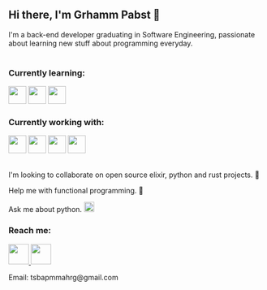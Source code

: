 ## Hi there, I'm Grhamm Pabst 👋

I'm a back-end developer graduating in Software Engineering, passionate about learning new stuff about programming everyday.
<br/>
<br/>

### Currently learning:

<div text-align="justify">
  <img height="auto" width="35" src="https://www.pngitem.com/pimgs/m/330-3300789_elixir-programming-language-logo-hd-png-download.png" />
  <img height="auto" width="35" src="https://img.icons8.com/color/452/mongodb.png" />
  <img height="auto" width="35" src="https://www.docker.com/sites/default/files/d8/2019-07/Moby-logo.png" />
</div>

### Currently working with:
<div text-align="justify">
  <img height="auto" width="35" src="https://docs.microsoft.com/pt-br/windows/images/csharp-logo.png" />
  <img height="auto" width="35" src="https://upload.wikimedia.org/wikipedia/commons/thumb/e/ee/.NET_Core_Logo.svg/1200px-.NET_Core_Logo.svg.png" />
  <img height="auto" width="35" src="https://styles.redditmedia.com/t5_2qm6k/styles/communityIcon_dhjr6guc03x51.png?width=256&s=3e825b7205c7f497d4695028e358d26ee359f84b" />
  <img height="auto" width="35" src="https://cdn.icon-icons.com/icons2/1508/PNG/512/python_104451.png" />
</div>
<br/>

I'm looking to collaborate on open source elixir, python and rust projects. 🤝

Help me with functional programming. 🤔

Ask me about python. <img height="auto" width="20" src="https://cdn.icon-icons.com/icons2/1508/PNG/512/python_104451.png" />

### Reach me:
<div text-align="justify">
  <a href="https://www.linkedin.com/in/grhamm-pabst-7164251b3/">
    <img height="auto" width="40" src="https://image.flaticon.com/icons/png/512/174/174857.png" />
  </a>
  <img height="auto" width="40" src="https://image.flaticon.com/icons/png/512/281/281769.png" />
  <p>Email: tsbapmmahrg@gmail.com</p>
</div>

